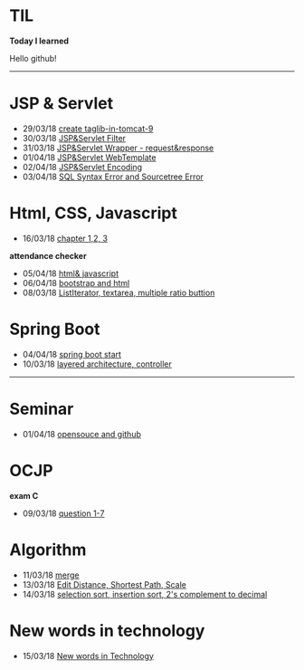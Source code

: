 # TIL
**Today I learned**

Hello github!

***

# JSP & Servlet 
- 29/03/18 [create taglib-in-tomcat-9](https://github.com/lee1707/TIL/blob/master/java/web/taglib-in-tomcat-9.md)
- 30/03/18 [JSP&Servlet Filter](https://github.com/lee1707/TIL/blob/master/java/web/Jsp%26Servlet%20Filter%20and%20Wrapper.md)
- 31/03/18 [JSP&Servlet Wrapper - request&response](https://github.com/lee1707/TIL/blob/master/java/web/Jsp%26Servlet%20Wrapper%20-%20request%26response.md)
- 01/04/18 [JSP&Servlet WebTemplate](
https://github.com/lee1707/TIL/blob/master/java/web/Jsp%26Servlet%20WebTemplate.md)
- 02/04/18 [JSP&Servlet Encoding](https://github.com/lee1707/TIL/blob/master/java/web/Jsp%26Servlet%20Encoding.md)
- 03/04/18 [SQL Syntax Error and Sourcetree Error](https://github.com/lee1707/TIL/blob/master/java/web/Jsp-Servlet/%20SQL%20Syntax%20Error%20and%20Sourcetree%20Error.md)

# Html, CSS, Javascript
- 16/03/18 [chapter 1,2, 3](https://github.com/lee1707/TIL/blob/master/java/web/HTML5-CSS3/chapter%201%2C2%2C%203.md)

**attendance checker**
- 05/04/18 [html& javascript](https://github.com/lee1707/TIL/blob/master/java/web/Jsp-Servlet/attendance%20checker/html%20%26%20javascrpt.md)
- 06/04/18 [bootstrap and html](https://github.com/lee1707/TIL/blob/master/java/web/Jsp-Servlet/attendance%20checker/bootstrap%20and%20html.md)
- 08/03/18 [ListIterator, textarea, multiple ratio buttion](https://github.com/lee1707/TIL/blob/master/java/web/Jsp-Servlet/attendance%20checker/ListIterator%2C%20textarea%2C%20multiple%20ratio%20buttion.md)

# Spring Boot
- 04/04/18 [spring boot start](https://github.com/lee1707/TIL/blob/master/java/web/spring%20boot/start.md)
- 10/03/18 [layered architecture, controller](https://github.com/lee1707/TIL/blob/master/java/web/spring%20boot/layered%20architecture%2C%20controller.md)

***

# Seminar
- 01/04/18 [opensouce and github](https://github.com/lee1707/TIL/blob/master/seminar/opensource%20and%20github.md)

# OCJP
**exam C**
- 09/03/18 [question 1-7](https://github.com/lee1707/TIL/blob/master/ocjp/exam%20C/question%201-7.md)

# Algorithm
- 11/03/18 [merge](https://github.com/lee1707/TIL/blob/master/lecture/algorithm/merge.md)
- 13/03/18 [Edit Distance, Shortest Path, Scale](https://github.com/lee1707/TIL/blob/master/lecture/algorithm/Edit%20Distance%2C%20Shortest%20Path%2C%20Scale.md)
- 14/03/18 [selection sort, insertion sort, 2's complement to decimal](https://github.com/lee1707/TIL/blob/master/lecture/algorithm/selection%20sort%2C%20insertion%20sort%2C%202's%20complement%20to%20decimal.md)

# New words in technology
- 15/03/18 [New words in Technology](https://github.com/lee1707/TIL/blob/master/New%20words%20in%20Technology.md)




